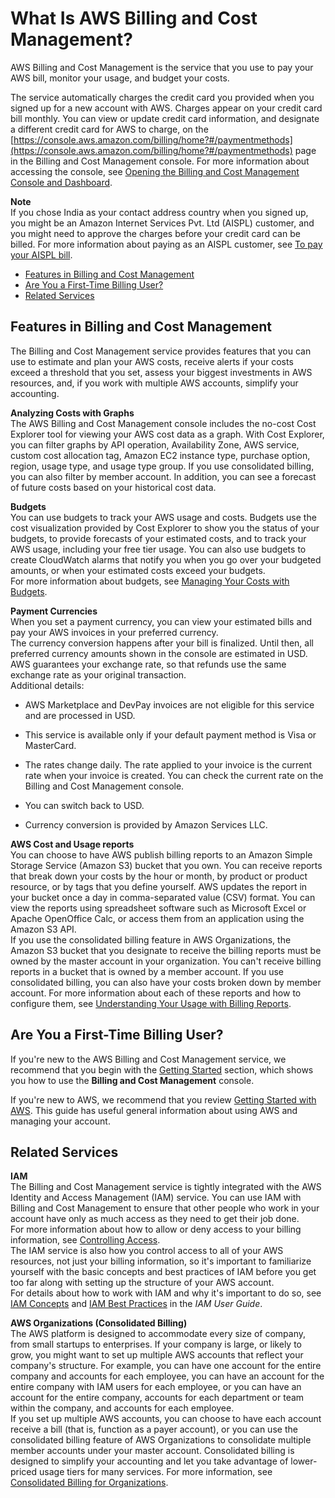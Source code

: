 # What Is AWS Billing and Cost Management?<a name="billing-what-is"></a>

AWS Billing and Cost Management is the service that you use to pay your AWS bill, monitor your usage, and budget your costs\. 

The service automatically charges the credit card you provided when you signed up for a new account with AWS\. Charges appear on your credit card bill monthly\. You can view or update credit card information, and designate a different credit card for AWS to charge, on the [https://console.aws.amazon.com/billing/home?#/paymentmethods](https://console.aws.amazon.com/billing/home?#/paymentmethods) page in the Billing and Cost Management console\. For more information about accessing the console, see [Opening the Billing and Cost Management Console and Dashboard](view-billing-dashboard.md#opening-billing-dashboard)\.

**Note**  
If you chose India as your contact address country when you signed up, you might be an Amazon Internet Services Pvt\. Ltd \(AISPL\) customer, and you might need to approve the charges before your credit card can be billed\. For more information about paying as an AISPL customer, see [To pay your AISPL bill](edit-aispl-payment-method.md#aispl-pay-bill)\.


+ [Features in Billing and Cost Management](#billingfeatures)
+ [Are You a First\-Time Billing User?](#billingresources)
+ [Related Services](#relatedservices)

## Features in Billing and Cost Management<a name="billingfeatures"></a>

The Billing and Cost Management service provides features that you can use to estimate and plan your AWS costs, receive alerts if your costs exceed a threshold that you set, assess your biggest investments in AWS resources, and, if you work with multiple AWS accounts, simplify your accounting\.

**Analyzing Costs with Graphs**  
The AWS Billing and Cost Management console includes the no\-cost Cost Explorer tool for viewing your AWS cost data as a graph\. With Cost Explorer, you can filter graphs by API operation, Availability Zone, AWS service, custom cost allocation tag, Amazon EC2 instance type, purchase option, region, usage type, and usage type group\. If you use consolidated billing, you can also filter by member account\. In addition, you can see a forecast of future costs based on your historical cost data\.

**Budgets**  
You can use budgets to track your AWS usage and costs\. Budgets use the cost visualization provided by Cost Explorer to show you the status of your budgets, to provide forecasts of your estimated costs, and to track your AWS usage, including your free tier usage\. You can also use budgets to create CloudWatch alarms that notify you when you go over your budgeted amounts, or when your estimated costs exceed your budgets\.  
For more information about budgets, see [Managing Your Costs with Budgets](budgets-managing-costs.md)\.

**Payment Currencies**  
When you set a payment currency, you can view your estimated bills and pay your AWS invoices in your preferred currency\.  
The currency conversion happens after your bill is finalized\. Until then, all preferred currency amounts shown in the console are estimated in USD\. AWS guarantees your exchange rate, so that refunds use the same exchange rate as your original transaction\.  
Additional details:  

+ AWS Marketplace and DevPay invoices are not eligible for this service and are processed in USD\.

+ This service is available only if your default payment method is Visa or MasterCard\.

+ The rates change daily\. The rate applied to your invoice is the current rate when your invoice is created\. You can check the current rate on the Billing and Cost Management console\.

+ You can switch back to USD\.

+ Currency conversion is provided by Amazon Services LLC\.

**AWS Cost and Usage reports**  
You can choose to have AWS publish billing reports to an Amazon Simple Storage Service \(Amazon S3\) bucket that you own\. You can receive reports that break down your costs by the hour or month, by product or product resource, or by tags that you define yourself\. AWS updates the report in your bucket once a day in comma\-separated value \(CSV\) format\. You can view the reports using spreadsheet software such as Microsoft Excel or Apache OpenOffice Calc, or access them from an application using the Amazon S3 API\.   
If you use the consolidated billing feature in AWS Organizations, the Amazon S3 bucket that you designate to receive the billing reports must be owned by the master account in your organization\. You can't receive billing reports in a bucket that is owned by a member account\. If you use consolidated billing, you can also have your costs broken down by member account\.
For more information about each of these reports and how to configure them, see [Understanding Your Usage with Billing Reports](billing-reports.md)\.

## Are You a First\-Time Billing User?<a name="billingresources"></a>

If you're new to the AWS Billing and Cost Management service, we recommend that you begin with the [Getting Started](billing-getting-started.md) section, which shows you how to use the **Billing and Cost Management** console\.

If you're new to AWS, we recommend that you review [Getting Started with AWS](http://docs.aws.amazon.com/gettingstarted/latest/awsgsg-intro/getstarted.html)\. This guide has useful general information about using AWS and managing your account\. 

## Related Services<a name="relatedservices"></a>

**IAM**  
The Billing and Cost Management service is tightly integrated with the AWS Identity and Access Management \(IAM\) service\. You can use IAM with Billing and Cost Management to ensure that other people who work in your account have only as much access as they need to get their job done\.  
For more information about how to allow or deny access to your billing information, see [Controlling Access](control-access-billing.md)\.  
The IAM service is also how you control access to all of your AWS resources, not just your billing information, so it's important to familiarize yourself with the basic concepts and best practices of IAM before you get too far along with setting up the structure of your AWS account\.  
For details about how to work with IAM and why it's important to do so, see [IAM Concepts](http://docs.aws.amazon.com/IAM/latest/UserGuide/IAM_Concepts.html) and [IAM Best Practices](http://docs.aws.amazon.com/IAM/latest/UserGuide/IAMBestPractices.html) in the *IAM User Guide*\. 

**AWS Organizations \(Consolidated Billing\)**  
The AWS platform is designed to accommodate every size of company, from small startups to enterprises\. If your company is large, or likely to grow, you might want to set up multiple AWS accounts that reflect your company's structure\. For example, you can have one account for the entire company and accounts for each employee, you can have an account for the entire company with IAM users for each employee, or you can have an account for the entire company, accounts for each department or team within the company, and accounts for each employee\.  
If you set up multiple AWS accounts, you can choose to have each account receive a bill \(that is, function as a payer account\), or you can use the consolidated billing feature of AWS Organizations to consolidate multiple member accounts under your master account\. Consolidated billing is designed to simplify your accounting and let you take advantage of lower\-priced usage tiers for many services\. For more information, see [Consolidated Billing for Organizations](consolidated-billing.md)\.